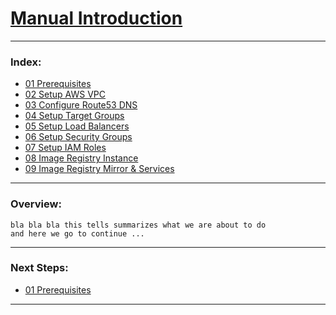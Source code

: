 # [Manual Introduction](../manual/)

--------------------------------------------------------------------------------
### Index:
  + [01 Prerequisites]
  + [02 Setup AWS VPC]
  + [03 Configure Route53 DNS]
  + [04 Setup Target Groups]
  + [05 Setup Load Balancers]
  + [06 Setup Security Groups]
  + [07 Setup IAM Roles]
  + [08 Image Registry Instance]
  + [09 Image Registry Mirror & Services]
--------------------------------------------------------------------------------
### Overview:
```
bla bla bla this tells summarizes what we are about to do
and here we go to continue ...
```
---------------------------------------------------------------------------------
### Next Steps:
  + [01 Prerequisites]
--------------------------------------------------------------------------------
[01 Prerequisites]:manual/01_Prerequisites.md
[02 Setup AWS VPC]:manual/02_SetupVPC.md
[03 Configure Route53 DNS]:manual/03_Route53DNS.md
[04 Setup Target Groups]:manual/04_TargetGroups.md
[05 Setup Load Balancers]:manual/05_LoadBalancers.md
[06 Setup Security Groups]:manual/06_SecurityGroups.md
[07 Setup IAM Roles]:manual/07_IAMRoles.md
[08 Image Registry Instance]:manual/08_ImageRegistryInstance.md
[09 Image Registry Mirror & Services]:manual/09_ImageRegistryServices.md


